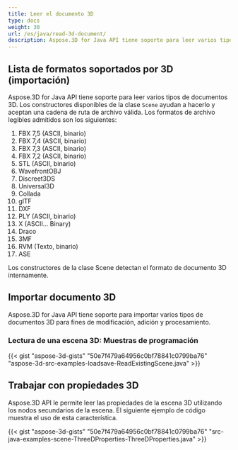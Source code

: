 ```yaml
---
title: Leer el documento 3D
type: docs
weight: 30
url: /es/java/read-3d-document/
description: Aspose.3D for Java API tiene soporte para leer varios tipos de documentos 3D.
---
```

##  **Lista de formatos soportados por 3D (importación)**
Aspose.3D for Java API tiene soporte para leer varios tipos de documentos 3D. Los constructores disponibles de la clase `Scene` ayudan a hacerlo y aceptan una cadena de ruta de archivo válida. Los formatos de archivo legibles admitidos son los siguientes:

1. FBX 7,5 (ASCII, binario)
1. FBX 7,4 (ASCII, binario)
1. FBX 7,3 (ASCII, binario)
1. FBX 7,2 (ASCII, binario)
1. STL (ASCII, binario)
1. WavefrontOBJ
1. Discreet3DS
1. Universal3D
1. Collada
1. glTF
1. DXF
1. PLY (ASCII, binario)
1. X (ASCII... Binary)
1. Draco
1. 3MF
1. RVM (Texto, binario)
1. ASE

Los constructores de la clase Scene detectan el formato de documento 3D internamente.
##  **Importar documento 3D**
Aspose.3D for Java API tiene soporte para importar varios tipos de documentos 3D para fines de modificación, adición y procesamiento.
###  **Lectura de una escena 3D: Muestras de programación**
{{< gist "aspose-3d-gists" "50e7f479a64956c0bf78841c0799ba76" "aspose-3d-src-examples-loadsave-ReadExistingScene.java" >}}
##  **Trabajar con propiedades 3D**
Aspose.3D API le permite leer las propiedades de la escena 3D utilizando los nodos secundarios de la escena. El siguiente ejemplo de código muestra el uso de esta característica.

{{< gist "aspose-3d-gists" "50e7f479a64956c0bf78841c0799ba76" "src-java-examples-scene-ThreeDProperties-ThreeDProperties.java" >}}


